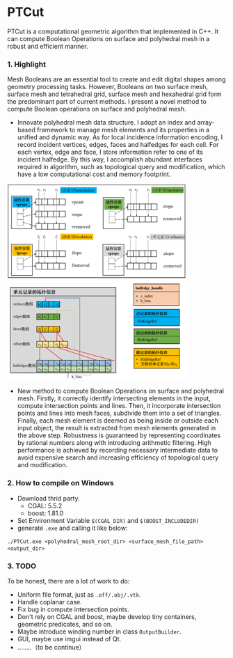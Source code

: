 # PTCut

PTCut is a computational geometric algorithm that implemented in C++. It can compute Boolean Operations on surface and polyhedral mesh in a robust and efficient manner.

### 1. Highlight

Mesh Booleans are an essential tool to create and edit digital shapes among geometry processing tasks. However, Booleans on two surface mesh, surface mesh and tetrahedral grid, surface mesh and hexahedral grid form the predominant part of current methods. I present a novel method to compute Boolean operations on surface and polyhedral mesh.

* Innovate polyhedral mesh data structure. I adopt an index and array-based framework to manage mesh elements and its properties in a unified and dynamic way. As for local incidence information encoding, I record incident vertices, edges, faces and halfedges for each cell. For each vertex, edge and face, I store information refer to one of its incident halfedge. By this way, I accomplish abundant interfaces required in algorithm, such as topological query and modification, which have a low computational cost and memory footprint.

<img src="./data/img/polyhedral_mesh_framework.png" title="polyhedral mesh framework" style="zoom: 40%;" />

<img src="./data/img/incident_information_encode.png" title="incident information encoding manner" style="zoom:40%;" />

* New method to compute Boolean Operations on surface and polyhedral mesh. Firstly, it correctly identify intersecting elements in the input, compute intersection points and lines. Then, it incorporate intersection points and lines into mesh faces, subdivide them into a set of triangles. Finally, each mesh element is deemed as being inside or outside each input object, the result is extracted from mesh elements generated in the above step. Robustness is guaranteed by representing coordinates by rational numbers along with introducing arithmetic filtering. High performance is achieved by recording necessary intermediate data to avoid expensive search and increasing efficiency of topological query and modification.



### 2. How to compile on Windows

* Download thrid party.
  * CGAL: 5.5.2
  * boost: 1.81.0
* Set Environment Variable `$(CGAL_DIR)` and `$(BOOST_INCLUDEDIR)`
* generate `.exe` and calling it like below:

```
./PTCut.exe <polyhedral_mesh_root_dir> <surface_mesh_file_path> <output_dir>
```

### 3. TODO

To be honest, there are a lot of work to do:

* Uniform file format, just as `.off/.obj/.vtk`.
* Handle coplanar case.
* Fix bug in compute intersection points.
* Don't rely on CGAL and boost, maybe develop tiny containers, geometric predicates, and so on.
* Maybe introduce winding number in class `OutputBuilder`.
* GUI, maybe use imgui instead of Qt.
* ........（to be continue）
